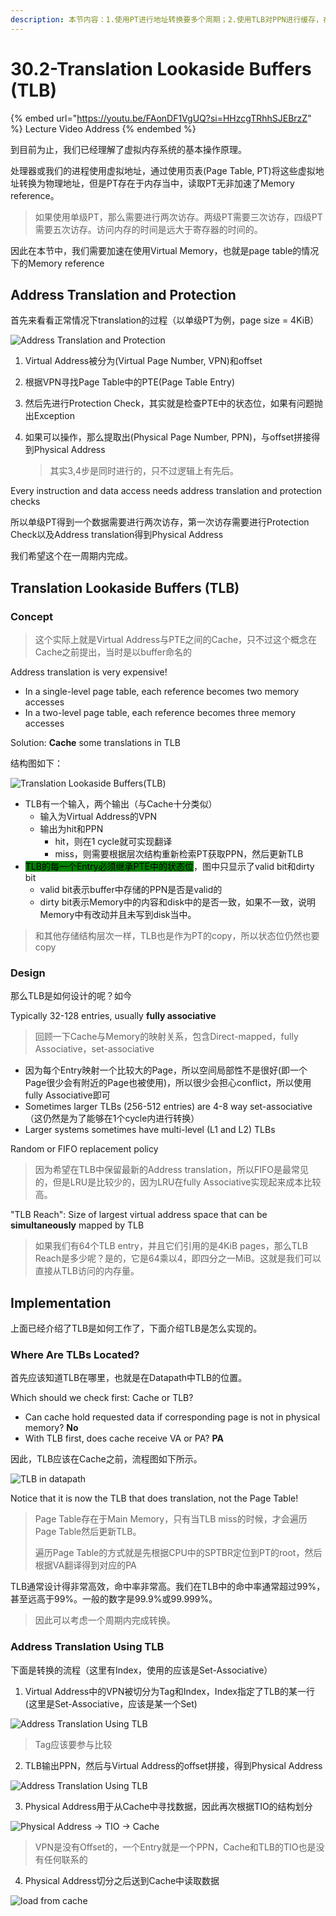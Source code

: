 ```yaml
---
description: 本节内容：1.使用PT进行地址转换要多个周期；2.使用TLB对PPN进行缓存，在一个周期内实现转换；3.TLB在Datapath中的位置即读取数据的流程；
---
```


# 30.2-Translation Lookaside Buffers (TLB)

{% embed url="https://youtu.be/FAonDF1VgUQ?si=HHzcgTRhhSJEBrzZ" %}
Lecture Video Address
{% endembed %}

到目前为止，我们已经理解了虚拟内存系统的基本操作原理。

处理器或我们的进程使用虚拟地址，通过使用页表(Page Table, PT)将这些虚拟地址转换为物理地址，但是PT存在于内存当中，读取PT无非加速了Memory reference。

> 如果使用单级PT，那么需要进行两次访存。两级PT需要三次访存，四级PT需要五次访存。访问内存的时间是远大于寄存器的时间的。

因此在本节中，我们需要加速在使用Virtual Memory，也就是page table的情况下的Memory reference

## Address Translation and Protection

首先来看看正常情况下translation的过程（以单级PT为例，page size = 4KiB）

![Address Translation and Protection](.image/image-20240627153500281.png)

1. Virtual Address被分为(Virtual Page Number, VPN)和offset
2. 根据VPN寻找Page Table中的PTE(Page Table Entry)
3. 然后先进行Protection Check，其实就是检查PTE中的状态位，如果有问题抛出Exception
4.  如果可以操作，那么提取出(Physical Page Number, PPN)，与offset拼接得到Physical Address

    > 其实3,4步是同时进行的，只不过逻辑上有先后。

Every instruction and data access needs address translation and protection checks

所以单级PT得到一个数据需要进行两次访存，第一次访存需要进行Protection Check以及Address translation得到Physical Address

我们希望这个在一周期内完成。

## Translation Lookaside Buffers (TLB)

### Concept

> 这个实际上就是Virtual Address与PTE之间的Cache，只不过这个概念在Cache之前提出，当时是以buffer命名的

Address translation is very expensive!

* In a single-level page table, each reference becomes two memory accesses
* In a two-level page table, each reference becomes three memory accesses

Solution: **Cache** some translations in TLB

结构图如下：

![Translation Lookaside Buffers(TLB)](.image/image-20240627153603935.png)

* TLB有一个输入，两个输出（与Cache十分类似）
  * 输入为Virtual Address的VPN
  * 输出为hit和PPN
    * hit，则在1 cycle就可实现翻译
    * miss，则需要根据层次结构重新检索PT获取PPN，然后更新TLB
* <mark style="background-color:green;">TLB的每一个Entry必须继承PTE中的状态位</mark>，图中只显示了valid bit和dirty bit
  * valid bit表示buffer中存储的PPN是否是valid的
  * dirty bit表示Memory中的内容和disk中的是否一致，如果不一致，说明Memory中有改动并且未写到disk当中。

> 和其他存储结构层次一样，TLB也是作为PT的copy，所以状态位仍然也要copy

### Design

那么TLB是如何设计的呢？如今

Typically 32-128 entries, usually **fully associative**

> 回顾一下Cache与Memory的映射关系，包含Direct-mapped，fully Associative，set-associative

* 因为每个Entry映射一个比较大的Page，所以空间局部性不是很好(即一个Page很少会有附近的Page也被使用)，所以很少会担心conflict，所以使用fully Associative即可
* Sometimes larger TLBs (256-512 entries) are 4-8 way set-associative（这仍然是为了能够在1个cycle内进行转换）
* Larger systems sometimes have multi-level (L1 and L2) TLBs

Random or FIFO replacement policy

> 因为希望在TLB中保留最新的Address translation，所以FIFO是最常见的，但是LRU是比较少的，因为LRU在fully Associative实现起来成本比较高。

"TLB Reach": Size of largest virtual address space that can be **simultaneously** mapped by TLB

> 如果我们有64个TLB entry，并且它们引用的是4KiB pages，那么TLB Reach是多少呢？是的，它是64乘以4，即四分之一MiB。这就是我们可以直接从TLB访问的内存量。

## Implementation

上面已经介绍了TLB是如何工作了，下面介绍TLB是怎么实现的。

### Where Are TLBs Located?

首先应该知道TLB在哪里，也就是在Datapath中TLB的位置。

Which should we check first: Cache or TLB?

* Can cache hold requested data if corresponding page is not in physical memory? **No**
* With TLB first, does cache receive VA or PA? **PA**

因此，TLB应该在Cache之前，流程图如下所示。

![TLB in datapath](.image/image-20240627153756833.png)

Notice that it is now the TLB that does translation, not the Page Table!

> Page Table存在于Main Memory，只有当TLB miss的时候，才会遍历Page Table然后更新TLB。
>
> 遍历Page Table的方式就是先根据CPU中的SPTBR定位到PT的root，然后根据VA翻译得到对应的PA

TLB通常设计得非常高效，命中率非常高。我们在TLB中的命中率通常超过99%，甚至远高于99%。一般的数字是99.9%或99.999%。

> 因此可以考虑一个周期内完成转换。

### Address Translation Using TLB

下面是转换的流程（这里有Index，使用的应该是Set-Associative）

1. Virtual Address中的VPN被切分为Tag和Index，Index指定了TLB的某一行(这里是Set-Associative，应该是某一个Set)

![Address Translation Using TLB](.image/image-20240627214008711.png)

> Tag应该要参与比较

2. TLB输出PPN，然后与Virtual Address的offset拼接，得到Physical Address

![Address Translation Using TLB](.image/image-20240627214105146.png)

3. Physical Address用于从Cache中寻找数据，因此再次根据TIO的结构划分

![Physical Address → TIO → Cache](.image/image-20240627214205190.png)

> VPN是没有Offset的，一个Entry就是一个PPN，Cache和TLB的TIO也是没有任何联系的

4. Physical Address切分之后送到Cache中读取数据

![load from cache](.image/image-20240627214306038.png)
